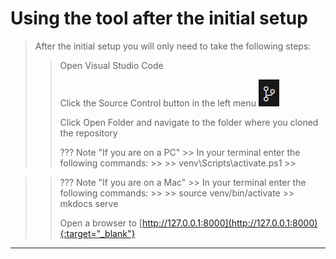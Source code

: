 # Using the tool after the initial setup
> After the initial setup you will only need to take the following steps:
>
> > Open Visual Studio Code
> > 
> > Click the Source Control button in the left menu ![alt text](assets/sourceControl.png)
> >
> > Click Open Folder and navigate to the folder where you cloned the repository
> >
> > 
> > ??? Note "If you are on a PC"
    >> In your terminal enter the following commands:
    >>
    >> <copy>venv\Scripts\activate.ps1</copy>
    >> 



>> ??? Note "If you are on a Mac"
    >> In your terminal enter the following commands:
    >>
    >> <copy>source venv/bin/activate</copy>
    >> 
>> <copy>mkdocs serve</copy>
>>
>> Open a browser to [http://127.0.0.1:8000](http://127.0.0.1:8000){:target="_blank"}
>>
---
